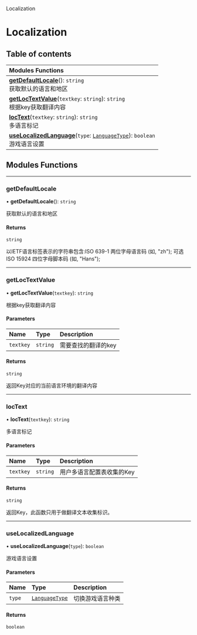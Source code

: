 Localization

# Localization <Badge type="tip" text="Groups" /> <Score text="Localization" />

## Table of contents
| Modules Functions |
| :-----|
| **[getDefaultLocale](Localization.Localization.md#getdefaultlocale)**(): `string` <br> 获取默认的语言和地区|
| **[getLocTextValue](Localization.Localization.md#getloctextvalue)**(`textkey`: `string`): `string` <br> 根据key获取翻译内容|
| **[locText](Localization.Localization.md#loctext)**(`textkey`: `string`): `string` <br> 多语言标记|
| **[useLocalizedLanguage](Localization.Localization.md#uselocalizedlanguage)**(`type`: [`LanguageType`](../enums/Type.LanguageType.md)): `boolean` <br> 游戏语言设置|


## Modules Functions


___

### getDefaultLocale <Score text="getDefaultLocale" /> 

• **getDefaultLocale**(): `string` 

获取默认的语言和地区


#### Returns

`string`

以IETF语言标签表示的字符串包含:ISO 639-1 两位字母语言码 (如, "zh");
可选ISO 15924 四位字母脚本码 (如, "Hans");
___

### getLocTextValue <Score text="getLocTextValue" /> 

• **getLocTextValue**(`textkey`): `string` 

根据key获取翻译内容


#### Parameters

| Name | Type | Description |
| :------ | :------ | :------ |
| `textkey` | `string` | 需要查找的翻译的key |

#### Returns

`string`

返回Key对应的当前语言环境的翻译内容
___

### locText <Score text="locText" /> 

• **locText**(`textkey`): `string` 

多语言标记


#### Parameters

| Name | Type | Description |
| :------ | :------ | :------ |
| `textkey` | `string` | 用户多语言配置表收集的Key |

#### Returns

`string`

返回Key，此函数只用于做翻译文本收集标识。
___

### useLocalizedLanguage <Score text="useLocalizedLanguage" /> 

• **useLocalizedLanguage**(`type`): `boolean` 

游戏语言设置


#### Parameters

| Name | Type | Description |
| :------ | :------ | :------ |
| `type` | [`LanguageType`](../enums/Type.LanguageType.md) | 切换游戏语言种类 |

#### Returns

`boolean`
